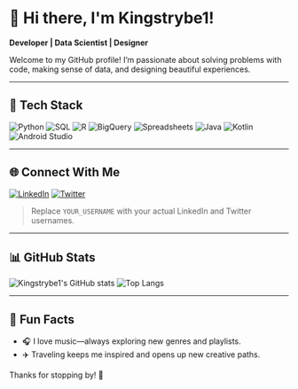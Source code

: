 # 👋 Hi there, I'm Kingstrybe1!

**Developer | Data Scientist | Designer**

Welcome to my GitHub profile! I’m passionate about solving problems with code, making sense of data, and designing beautiful experiences.

---

## 🚀 Tech Stack

![Python](https://img.shields.io/badge/Python-3776AB?style=for-the-badge&logo=python&logoColor=white)
![SQL](https://img.shields.io/badge/SQL-336791?style=for-the-badge&logo=postgresql&logoColor=white)
![R](https://img.shields.io/badge/R-276DC3?style=for-the-badge&logo=r&logoColor=white)
![BigQuery](https://img.shields.io/badge/BigQuery-4285F4?style=for-the-badge&logo=googlecloud&logoColor=white)
![Spreadsheets](https://img.shields.io/badge/Spreadsheets-34A853?style=for-the-badge&logo=google-sheets&logoColor=white)
![Java](https://img.shields.io/badge/Java-ED8B00?style=for-the-badge&logo=java&logoColor=white)
![Kotlin](https://img.shields.io/badge/Kotlin-7F52FF?style=for-the-badge&logo=kotlin&logoColor=white)
![Android Studio](https://img.shields.io/badge/Android%20Studio-3DDC84?style=for-the-badge&logo=android-studio&logoColor=white)

---

## 🌐 Connect With Me

[![LinkedIn](https://img.shields.io/badge/LinkedIn-0A66C2?style=flat&logo=linkedin&logoColor=white)](https://www.linkedin.com/in/YOUR_USERNAME/)
[![Twitter](https://img.shields.io/badge/Twitter-1DA1F2?style=flat&logo=twitter&logoColor=white)](https://twitter.com/YOUR_USERNAME)

> Replace `YOUR_USERNAME` with your actual LinkedIn and Twitter usernames.

---

## 📊 GitHub Stats

![Kingstrybe1's GitHub stats](https://github-readme-stats.vercel.app/api?username=Kingstrybe1&show_icons=true&theme=tokyonight)
![Top Langs](https://github-readme-stats.vercel.app/api/top-langs/?username=Kingstrybe1&layout=compact&theme=tokyonight)

---

## 🎵 Fun Facts

- 🎧 I love music—always exploring new genres and playlists.
- ✈️ Traveling keeps me inspired and opens up new creative paths.

Thanks for stopping by! 🙌
